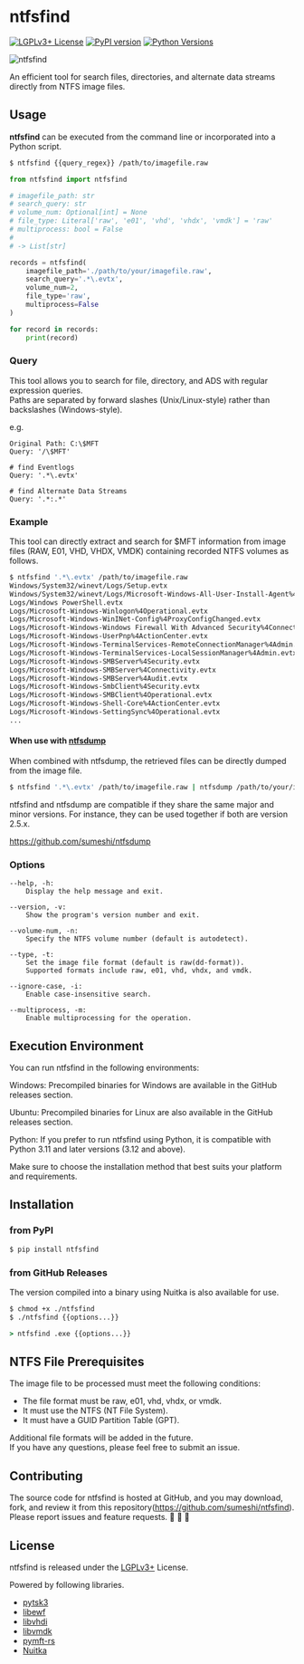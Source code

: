 # ntfsfind

[![LGPLv3+ License](http://img.shields.io/badge/license-LGPLv3+-blue.svg?style=flat)](LICENSE)
[![PyPI version](https://badge.fury.io/py/ntfsfind.svg)](https://badge.fury.io/py/ntfsfind)
[![Python Versions](https://img.shields.io/pypi/pyversions/ntfsfind.svg)](https://pypi.org/project/ntfsfind/)

![ntfsfind](https://gist.githubusercontent.com/sumeshi/c2f430d352ae763273faadf9616a29e5/raw/baa85b045e0043914218cf9c0e1d1722e1e7524b/ntfsfind.svg)

An efficient tool for search files, directories, and alternate data streams directly from NTFS image files.

## Usage

**ntfsfind** can be executed from the command line or incorporated into a Python script.


```bash
$ ntfsfind {{query_regex}} /path/to/imagefile.raw
```

```python
from ntfsfind import ntfsfind

# imagefile_path: str
# search_query: str
# volume_num: Optional[int] = None
# file_type: Literal['raw', 'e01', 'vhd', 'vhdx', 'vmdk'] = 'raw'
# multiprocess: bool = False
#
# -> List[str]

records = ntfsfind(
    imagefile_path='./path/to/your/imagefile.raw',
    search_query='.*\.evtx',
    volume_num=2,
    file_type='raw',
    multiprocess=False
)

for record in records:
    print(record)
```


### Query
This tool allows you to search for file, directory, and ADS with regular expression queries.  
Paths are separated by forward slashes (Unix/Linux-style) rather than backslashes (Windows-style).


e.g.
```
Original Path: C:\$MFT
Query: '/\$MFT'

# find Eventlogs
Query: '.*\.evtx'

# find Alternate Data Streams
Query: '.*:.*'
```


### Example
This tool can directly extract and search for $MFT information from image files (RAW, E01, VHD, VHDX, VMDK) containing recorded NTFS volumes as follows.

```.bash
$ ntfsfind '.*\.evtx' /path/to/imagefile.raw
Windows/System32/winevt/Logs/Setup.evtx
Windows/System32/winevt/Logs/Microsoft-Windows-All-User-Install-Agent%4Admin.evtx
Logs/Windows PowerShell.evtx
Logs/Microsoft-Windows-Winlogon%4Operational.evtx
Logs/Microsoft-Windows-WinINet-Config%4ProxyConfigChanged.evtx
Logs/Microsoft-Windows-Windows Firewall With Advanced Security%4ConnectionSecurity.evtx
Logs/Microsoft-Windows-UserPnp%4ActionCenter.evtx
Logs/Microsoft-Windows-TerminalServices-RemoteConnectionManager%4Admin.evtx
Logs/Microsoft-Windows-TerminalServices-LocalSessionManager%4Admin.evtx
Logs/Microsoft-Windows-SMBServer%4Security.evtx
Logs/Microsoft-Windows-SMBServer%4Connectivity.evtx
Logs/Microsoft-Windows-SMBServer%4Audit.evtx
Logs/Microsoft-Windows-SmbClient%4Security.evtx
Logs/Microsoft-Windows-SMBClient%4Operational.evtx
Logs/Microsoft-Windows-Shell-Core%4ActionCenter.evtx
Logs/Microsoft-Windows-SettingSync%4Operational.evtx
...

```


#### When use with [ntfsdump](https://github.com/sumeshi/ntfsdump)
When combined with ntfsdump, the retrieved files can be directly dumped from the image file.

```.bash
$ ntfsfind '.*\.evtx' /path/to/imagefile.raw | ntfsdump /path/to/your/imagefile
```

ntfsfind and ntfsdump are compatible if they share the same major and minor versions. For instance, they can be used together if both are version 2.5.x.

https://github.com/sumeshi/ntfsdump


### Options
```
--help, -h:
    Display the help message and exit.

--version, -v:
    Show the program's version number and exit.

--volume-num, -n:
    Specify the NTFS volume number (default is autodetect).

--type, -t:
    Set the image file format (default is raw(dd-format)).
    Supported formats include raw, e01, vhd, vhdx, and vmdk.

--ignore-case, -i:
    Enable case-insensitive search.

--multiprocess, -m:
    Enable multiprocessing for the operation.
```

## Execution Environment
You can run ntfsfind in the following environments:

Windows: Precompiled binaries for Windows are available in the GitHub releases section.

Ubuntu: Precompiled binaries for Linux are also available in the GitHub releases section.

Python: If you prefer to run ntfsfind using Python, it is compatible with Python 3.11 and later versions (3.12 and above). 

Make sure to choose the installation method that best suits your platform and requirements.

## Installation

### from PyPI

```bash
$ pip install ntfsfind
```

### from GitHub Releases
The version compiled into a binary using Nuitka is also available for use.

```bash
$ chmod +x ./ntfsfind
$ ./ntfsfind {{options...}}
```

```bat
> ntfsfind .exe {{options...}}
```

## NTFS File Prerequisites

The image file to be processed must meet the following conditions:

- The file format must be raw, e01, vhd, vhdx, or vmdk.
- It must use the NTFS (NT File System).
- It must have a GUID Partition Table (GPT).

Additional file formats will be added in the future.  
If you have any questions, please feel free to submit an issue.

## Contributing

The source code for ntfsfind is hosted at GitHub, and you may download, fork, and review it from this repository(https://github.com/sumeshi/ntfsfind).  
Please report issues and feature requests. :sushi: :sushi: :sushi:


## License

ntfsfind is released under the [LGPLv3+](https://github.com/sumeshi/ntfsfind/blob/master/LICENSE) License.

Powered by following libraries.
- [pytsk3](https://github.com/py4n6/pytsk)
- [libewf](https://github.com/libyal/libewf)
- [libvhdi](https://github.com/libyal/libvhdi)
- [libvmdk](https://github.com/libyal/libvmdk)
- [pymft-rs](https://github.com/omerbenamram/pymft-rs)
- [Nuitka](https://github.com/Nuitka/Nuitka)
